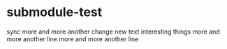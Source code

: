 # submodule-test

sync
more and more
another change
new text
interesting things
more and more
another line
more and more
another line